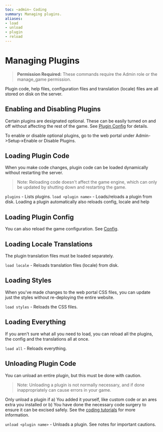 ```yaml
---
toc: ~admin~ Coding
summary: Managing plugins.
aliases:
- load
- unload
- plugin
- reload
---
```

# Managing Plugins

> **Permission Required:** These commands require the Admin role or the manage\_game permission.

Plugin code, help files, configuration files and translation (locale) files are all stored on disk on the server. 

## Enabling and Disabling Plugins

Certain plugins are designated optional. These can be easily turned on and off without affecting the rest of the game. See [Plugin Config](https://aresmush.com/tutorials/config/plugins.html) for details.

To enable or disable optional plugins, go to the web portal under Admin->Setup->Enable or Disable Plugins.

## Loading Plugin Code

When you make code changes, plugin code can be loaded dynamically without restarting the server.

> Note: Reloading code doesn't affect the game engine, which can only be updated by shutting down and restarting the game.

`plugins` - Lists plugins.
`load <plugin name>` - Loads/reloads a plugin from disk. Loading a plugin automatically also reloads config, locale and help

## Loading Plugin Config

You can also reload the game configuration.  See [Config](/help/config).
   
## Loading Locale Translations

The plugin translation files must be loaded separately.

`load locale` - Reloads translation files (locale) from disk.

## Loading Styles

When you've made changes to the web portal CSS files, you can update just the styles without re-deploying the entire website.

`load styles` - Reloads the CSS files.

## Loading Everything

If you aren't sure what all you need to load, you can reload all the plugins, the config and the translations all at once.

`load all` - Reloads everything.

## Unloading Plugin Code

You can unload an entire plugin, but this must be done with caution. 

> Note: Unloading a plugin is not normally necessary, and if done inappropriately can cause errors in your game. 

Only unload a plugin if 
a) You added it yourself, like custom code or an ares extra you installed or 
b) You have done the necessary code surgery to ensure it can be excised safely. See the [coding tutorials](https://aresmush.com/tutorials/code/plugins.html) for more information.

`unload <plugin name>` - Unloads a plugin. See notes for important cautions.

